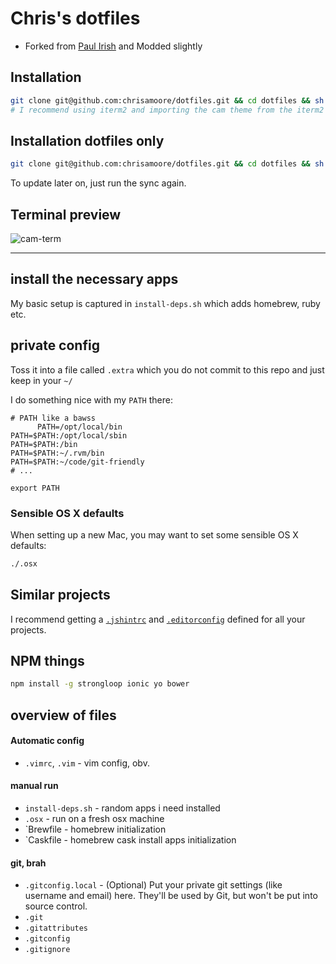 # Chris's dotfiles
- Forked from [Paul Irish](https://github.com/paulirish/dotfiles) and Modded slightly


## Installation 

```bash
git clone git@github.com:chrisamoore/dotfiles.git && cd dotfiles && sh ./install_deps.sh
# I recommend using iterm2 and importing the cam theme from the iterm2 dir in the repo
```

## Installation dotfiles only

```bash
git clone git@github.com:chrisamoore/dotfiles.git && cd dotfiles && sh ./sync_dotfiles.sh
```

To update later on, just run the sync again.

## Terminal preview
![cam-term](http://camdesigns.net/images/term-cam.png)


<hr>


## install the necessary apps

My basic setup is captured in `install-deps.sh` which adds homebrew, ruby etc.

## private config

Toss it into a file called `.extra` which you do not commit to this repo and just keep in your `~/`

I do something nice with my `PATH` there:

```shell
# PATH like a bawss
      PATH=/opt/local/bin
PATH=$PATH:/opt/local/sbin
PATH=$PATH:/bin
PATH=$PATH:~/.rvm/bin
PATH=$PATH:~/code/git-friendly
# ...

export PATH
```

### Sensible OS X defaults

When setting up a new Mac, you may want to set some sensible OS X defaults:

```bash
./.osx
```

## Similar projects

I recommend getting a [`.jshintrc`](https://github.com/jshint/node-jshint/blob/master/.jshintrc) and [`.editorconfig`](http://editorconfig.org/) defined for all your projects.


## NPM things

```bash
npm install -g strongloop ionic yo bower
```

## overview of files

####  Automatic config
* `.vimrc`, `.vim` - vim config, obv.

#### manual run
* `install-deps.sh` - random apps i need installed
* `.osx` - run on a fresh osx machine
* `Brewfile - homebrew initialization
* `Caskfile - homebrew cask install apps initialization

#### git, brah
* `.gitconfig.local` - (Optional) Put your private git settings (like username and email) here.  They'll be used by
  Git, but won't be put into source control.
* `.git`
* `.gitattributes`
* `.gitconfig`
* `.gitignore`
